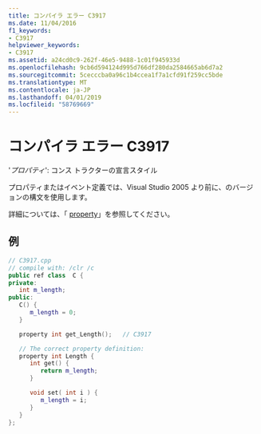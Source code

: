 ```yaml
---
title: コンパイラ エラー C3917
ms.date: 11/04/2016
f1_keywords:
- C3917
helpviewer_keywords:
- C3917
ms.assetid: a24cd0c9-262f-46e5-9488-1c01f945933d
ms.openlocfilehash: 9cb6d594124d995d766df280da2584665ab6d7a2
ms.sourcegitcommit: 5cecccba0a96c1b4ccea1f7a1cfd91f259cc5bde
ms.translationtype: MT
ms.contentlocale: ja-JP
ms.lasthandoff: 04/01/2019
ms.locfileid: "58769669"
---
```

# <a name="compiler-error-c3917"></a>コンパイラ エラー C3917

'*プロパティ*': コンス トラクターの宣言スタイル

プロパティまたはイベント定義では、Visual Studio 2005 より前に、のバージョンの構文を使用します。

詳細については、「 [property](../../extensions/property-cpp-component-extensions.md)」を参照してください。

## <a name="example"></a>例

```cpp
// C3917.cpp
// compile with: /clr /c
public ref class  C {
private:
   int m_length;
public:
   C() {
      m_length = 0;
   }

   property int get_Length();   // C3917

   // The correct property definition:
   property int Length {
      int get() {
         return m_length;
      }

      void set( int i ) {
         m_length = i;
      }
   }
};
```